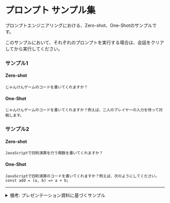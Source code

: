 # プロンプト サンプル集

プロンプトエンジニアリングにおける、Zero-shot、One-Shotのサンプルです。

このサンプルにおいて、それぞれのプロンプトを実行する場合は、会話をクリアしてから実行してください。

### サンプル1

#### Zero-shot

```
じゃんけんゲームのコードを書いてくれますか？
```

#### One-Shot

```
じゃんけんゲームのコードを書いてくれますか？例えば、二人のプレイヤーの入力を待って対戦します。
```

### サンプル2

#### Zero-shot

```
JavaScriptで四則演算を行う関数を書いてくれますか？
```

#### One-Shot

```
JavaScriptで四則演算のコードを書いてくれますか？例えば、次のようにしてください。const add = (a, b) => a + b;
```

----

<details>
<summary>備考: プレゼンテーション資料に基づくサンプル</summary>

以下はプレゼンテーション資料に基づいたサンプルです。

### サンプルA

サンプル内の`calculator.js`は存在しなくても差分を確認できます。GitHub Copilotは、ファイル名から推測して電卓を想定したテストを作成します。

#### Zero-shot

```
calculator.jsの全ての実装に対してユニットテストを書いてください
```

#### One-Shot

```
calculator.jsの全ての実装に対してユニットテストを書いてください。例えば、次のようにしてください。test(‘adds 1 + 2 to equal 3’, () => ( expect(calculate(1, 2 ‘+’)).toBe(3); });
```

### サンプルB

#### Zero-shot

```
HTMLの計算機を作ってくれますか？
```

#### One-Shot

```
HTMLの計算機を作ってくれますか？
次の例を使ってください。
<!DOCTYPE html>
<html>
  <head>
    <title>Calculator</title>
    <link rel="stylesheet" href="style.css">
  </head>
  <body>
```

### サンプルC

#### Zero-shot

```
スネークゲームのコードを書いてくれますか？
```

#### One-Shot

```
スネークゲームのコードを書いてくれますか？例えば、リーダーボードの仕組みを載せてください。
```

</details>
